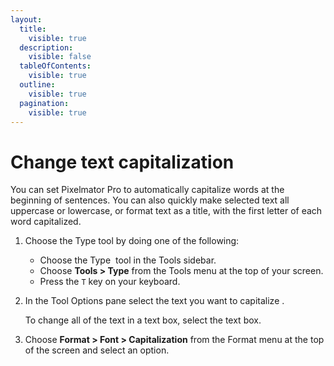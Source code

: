```yaml
---
layout:
  title:
    visible: true
  description:
    visible: false
  tableOfContents:
    visible: true
  outline:
    visible: true
  pagination:
    visible: true
---
```


# Change text capitalization

You can set Pixelmator Pro to automatically capitalize words at the beginning of sentences. You can also quickly make selected text all uppercase or lowercase, or format text as a title, with the first letter of each word capitalized.

1. Choose the Type tool by doing one of the following:
   * Choose the Type <img src="https://help.pixelmator.com/pixelmator-pro/3.5/assets/English/1580998705000.png" alt="" data-size="line"> tool in the Tools sidebar.
   * Choose **Tools > Type** from the Tools menu at the top of your screen.
   * Press the `T` key on your keyboard.
2.  In the Tool Options pane select the text you want to capitalize .

    To change all of the text in a text box, select the text box.
3. Choose **Format > Font > Capitalization** from the Format menu at the top of the screen and select an option.

